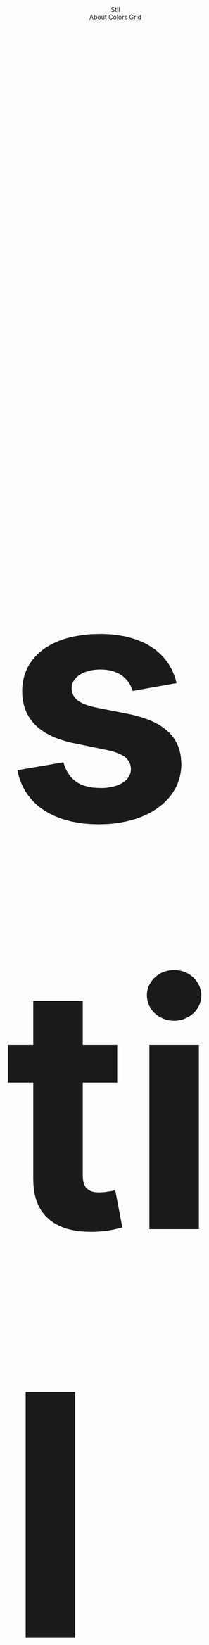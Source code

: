 <header class="header header--sticky">
    <a class="logo">Stil</a>
    <nav class="navigation">
        <a href="#about">About</a>
        <a href="#colors">Colors</a>
        <a href="#grid">Grid</a>
    </nav>
</header>

<section class="section section--h-3-4 clipped">

<h1 class="centered opacity--10" style="--centered-position: fixed; --centered-translate-y: -100%; --centered-top: 100%;color: var(--secondary); font-size: 80vw">stil</h1>

<div class="wrap">

###### About

### Built to use

Just implement the css and create simple pages just using classes. Or include it in your Sass project and get the whole toolset for your exposal.

</div>
</section>
<section class="section background--deepblue" style="--current-color: var(--secondary)">

<div class="wrap">

###### installation

### How to use

Stil can be used in two different ways. As an implementable stylesheet where you don't have to do anything. Just use the classes or elements in your html and it will look good.

Or use it as a framework with a full set of sass tools. Create you own build of Stil using the settings and define your own variables.

#### Markup

Add the css to your html and it will work!

```html
<link rel="stylesheet" type="text/css" href="https://stil.style/base.css" />
```

#### Toolset

Install the package using npm or yarn

```bash
npm install stil --save-dev
# or
yarn add stil --save-dev
```

Add to your project in the Sass file

```scss
@import "stil-style";
// Now you can use all tools
```

Check the Settings and Output guide to see more settings and use cases.

</div>

</section>

<section class="section">

<div class="wrap">

###### Colors

### All colors

<color-table :colors="['Red','Orange','Yellow','Lime','Grass','Green','Sky','Water','Blue','DeepBlue','Brown','Purple','DeepPurple','Rose','Lavender','Pink','Berry','Pomegranate','Turquoise','Gray','Black','White']" />

</div>
</section>

<section class="section">

<div class="wrap">

### Defined colors

<color-table :colors="['Primary','Secondary','Tertiary','Alert','Warning','Info','Dark','Light','Accent']" />

</div>
</section>

<Section color="gray-90">

### Gradients

<div class="boxes boxes--auto gap--2">
<div class="box background--gradient"></div>

<div class="box background--gradient" style="--gradient-from: var(--red); --gradient-to: var(--blue)">
</div>
<div class="box background--gradient" style="--gradient-from: var(--green-30); --gradient-to: var(--green-40); --gradient-direction: to bottom;">
</div>
</div>

</Section>

<Section color="green-40">

###### Grid

### The grid explained

#### Partials

Stil works just with named partials. Just add the partial name to your column (in a row) and it will be the right width.

<Row class="gap--1 space--2 background--green border-radius--2">
<Column class="full space--2 border-radius--1 background--white">
    column 
    full
</Column>
</Row>

<Row class="gap--2 space--2 background--green border-radius--2 space-top--3">
<Column class="half space--2 border-radius--1 background--white">
    column 
    half
</Column>

<Column class="half space--2 border-radius--1 background--white">
    column 
    half
</Column>
</Row>

<Row class="gap--2 space--2 background--green border-radius--2 space-top--3">

<Column class="third space--2 border-radius--1 background--white">
    column 
    third
</Column>

<Column class="two-third space--2 border-radius--1 background--white">
    column 
    two-third
</Column>

</Row>

<Row class="gap--2 space--2 background--green border-radius--2 space-top--3">

<Column class="quarter space--2 border-radius--1 background--white">
    column 
    quarter
</Column>

<Column class="three-quarter space--2 border-radius--1 background--white">
    column 
    three-quarter
</Column>

</Row>

</Section>

<Section color="green">

#### Responsive Partials

Try resizing your window and see how the blocks will go from third on a big screen, halfs on a medium screen and full on mobile.

<Row class="gap--2 space--2 background--white border-radius--2">

<Column class="small--full medium--half large--third space--2 border-radius--1 background--green-20">
    column 
    small--full 
    medium--half 
    large--third
</Column>

<Column class="small--full medium--half large--third space--2 border-radius--1 background--green-30">
    column 
    small--full 
    medium-half 
    large--third
</Column>

<Column class="small--full medium--half large--third space--2 border-radius--1 background--green-40">
    column 
    small--full 
    medium--half 
    large--third
</Column>

</Row>

</Section>

<Section color="blue-20">

###### typography

### Headers

# The quick brown fox jumps over the lazy dog

## The quick brown fox jumps over the lazy dog

### The quick brown fox jumps over the lazy dog

#### The quick brown fox jumps over the lazy dog

##### The quick brown fox jumps over the lazy dog

###### The quick brown fox jumps over the lazy dog

</Section>

<Section color="blue-30">

<FontsTable :fonts="['sans-serif','serif','code','Helvetica','Avenir', 'Inter','Poppins','Raleway','Work Sans']" />

</Section>

<Section color="purple-20">

# A test with lists

- A regular list
- With items
- Which sometimes can be pretty long, which means they will come to the next line. In that case they should be looking good too.
- Or not ofcourse

1. And there are
2. Numbered lists
3. Because sometimes
4. You just want to sum something up.

- And don't forget
- There might be
  1. Sub lists
  2. Which have to look good too
     - Even sub sub, should again look good.
     - Let's see
  3. How that will work out.
- With these.

1. And there is
2. The sublist
   1. In a sublist
   2. Which also needs to
      1. Keep counting
      2. And look good.

</Section>
